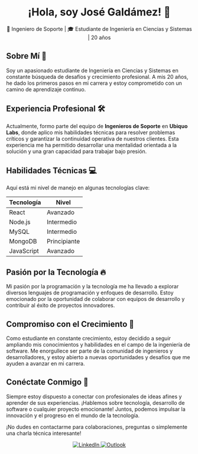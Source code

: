 <div align="center">
  <h1>¡Hola, soy José Galdámez! 👋</h1>
  <p>🚀 Ingeniero de Soporte | 🎓 Estudiante de Ingeniería en Ciencias y Sistemas | 20 años</p>
</div>

## Sobre Mí 🌟
Soy un apasionado estudiante de Ingeniería en Ciencias y Sistemas en constante búsqueda de desafíos y crecimiento profesional. A mis 20 años, he dado los primeros pasos en mi carrera y estoy comprometido con un camino de aprendizaje continuo.

## Experiencia Profesional 🛠️
Actualmente, formo parte del equipo de **Ingenieros de Soporte** en **Ubiquo Labs**, donde aplico mis habilidades técnicas para resolver problemas críticos y garantizar la continuidad operativa de nuestros clientes. Esta experiencia me ha permitido desarrollar una mentalidad orientada a la solución y una gran capacidad para trabajar bajo presión.

## Habilidades Técnicas 💻
Aquí está mi nivel de manejo en algunas tecnologías clave:

| Tecnología     | Nivel      |
| -------------- | ---------- |
| React          | Avanzado   |
| Node.js        | Intermedio |
| MySQL          | Intermedio |
| MongoDB        | Principiante |
| JavaScript     | Avanzado   |

## Pasión por la Tecnología 🔥
Mi pasión por la programación y la tecnología me ha llevado a explorar diversos lenguajes de programación y enfoques de desarrollo. Estoy emocionado por la oportunidad de colaborar con equipos de desarrollo y contribuir al éxito de proyectos innovadores.

## Compromiso con el Crecimiento 🌱
Como estudiante en constante crecimiento, estoy decidido a seguir ampliando mis conocimientos y habilidades en el campo de la ingeniería de software. Me enorgullece ser parte de la comunidad de ingenieros y desarrolladores, y estoy abierto a nuevas oportunidades y desafíos que me ayuden a avanzar en mi carrera.

## Conéctate Conmigo 🚀
Siempre estoy dispuesto a conectar con profesionales de ideas afines y aprender de sus experiencias. ¡Hablemos sobre tecnología, desarrollo de software o cualquier proyecto emocionante! Juntos, podemos impulsar la innovación y el progreso en el mundo de la tecnología.

¡No dudes en contactarme para colaboraciones, preguntas o simplemente una charla técnica interesante!

<div align="center">
  <a href="https://www.linkedin.com/in/josé-eduardo-galdámez-gonzález-187060209/" target="_blank">
    <img src="https://img.shields.io/badge/LinkedIn-Connect-blue?style=for-the-badge&logo=linkedin&labelColor=blue" alt="LinkedIn">
  </a>
  <a href="eduardo_gonzalez2002@outlook.es" target="_blank">
    <img src="https://img.shields.io/badge/Email-Contact-red?style=for-the-badge&logo=gmail&labelColor=red" alt="Outlook">
  </a>
</div>
